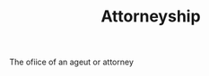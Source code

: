 ---
title: Attorneyship
letter: A
permalink: "/definitions/bld-attorneyship.html"
body: The ofiice of an ageut or attorney
published_at: '2018-07-07'
source: Black's Law Dictionary 2nd Ed (1910)
layout: post
---